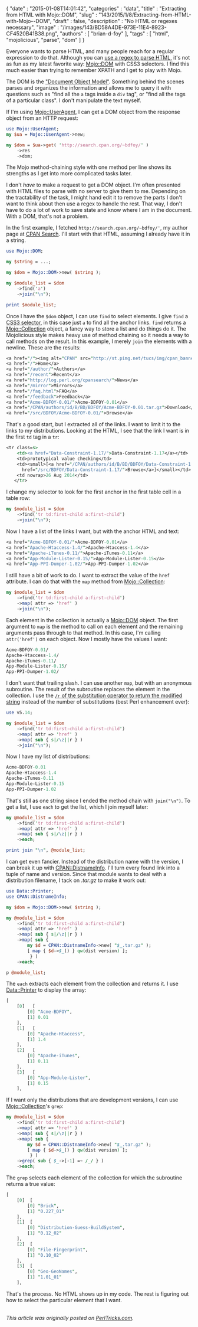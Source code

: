 {
   "date" : "2015-01-08T14:01:42",
   "categories" : "data",
   "title" : "Extracting from HTML with Mojo::DOM",
   "slug" : "143/2015/1/8/Extracting-from-HTML-with-Mojo--DOM",
   "draft" : false,
   "description" : "No HTML or regexes necessary",
   "image" : "/images/143/BD58A4DE-973E-11E4-8923-CF4520B41B38.png",
   "authors" : [
      "brian-d-foy"
   ],
   "tags" : [
      "html",
      "mojolicious",
      "parse",
      "dom"
   ]
}


Everyone wants to parse HTML, and many people reach for a regular expression to do that. Although you can [use a regex to parse HTML](http://stackoverflow.com/a/4234491/2766176), it's not as fun as my latest favorite way: [Mojo::DOM](http://www.metacpan.org/module/Mojo::DOM) with CSS3 selectors. I find this much easier than trying to remember XPATH and I get to play with Mojo.

The DOM is the ["Document Object Model"](http://www.w3.org/DOM/). Something behind the scenes parses and organizes the information and allows me to query it with questions such as "find all the `a` tags inside a `div` tag", or "find all the tags of a particular class". I don't manipulate the text myself.

If I'm using [Mojo::UserAgent](http://mojolicio.us/perldoc/Mojo/UserAgent), I can get a DOM object from the response object from an HTTP request:

```perl
use Mojo::UserAgent;
my $ua = Mojo::UserAgent->new;

my $dom = $ua->get( 'http://search.cpan.org/~bdfoy/' )
    ->res
    ->dom;
```

The Mojo method-chaining style with one method per line shows its strengths as I get into more complicated tasks later.

I don't *have* to make a request to get a DOM object. I'm often presented with HTML files to parse with no server to give them to me. Depending on the tractability of the task, I might hand edit it to remove the parts I don't want to think about then use a regex to handle the rest. That way, I don't have to do a lot of work to save state and know where I am in the document. With a DOM, that's not a problem.

In the first example, I fetched `http://search.cpan.org/~bdfoy/'`, my author page at [CPAN Search](http://search.cpan.org/). I'll start with that HTML, assuming I already have it in a string.

```perl
use Mojo::DOM;

my $string = ...;

my $dom = Mojo::DOM->new( $string );

my $module_list = $dom
    ->find('a')
    ->join("\n");

print $module_list;
```

Once I have the `$dom` object, I can use `find` to select elements. I give `find` a [CSS3 selector](http://mojolicio.us/perldoc/Mojo/DOM/CSS#SELECTORS), in this case just `a` to find all the anchor links. `find` returns a [Mojo::Collection](="http://mojolicio.us/perldoc/Mojo/Collection") object, a fancy way to store a list and do things do it. The Mojolicious style makes heavy use of method chaining so it needs a way to call methods on the result. In this example, I merely `join` the elements with a newline. These are the results:

```perl
<a href="/"><img alt="CPAN" src="http://st.pimg.net/tucs/img/cpan_banner.png"></a>
<a href="/">Home</a>
<a href="/author/">Authors</a>
<a href="/recent">Recent</a>
<a href="http://log.perl.org/cpansearch/">News</a>
<a href="/mirror">Mirrors</a>
<a href="/faq.html">FAQ</a>
<a href="/feedback">Feedback</a>
<a href="Acme-BDFOY-0.01/">Acme-BDFOY-0.01</a>
<a href="/CPAN/authors/id/B/BD/BDFOY/Acme-BDFOY-0.01.tar.gz">Download</a>
<a href="/src/BDFOY/Acme-BDFOY-0.01/">Browse</a>
```

That's a good start, but I extracted all of the links. I want to limit it to the links to my distributions. Looking at the HTML, I see that the link I want is in the first `td` tag in a `tr`:

```perl
<tr class=s>
    <td><a href="Data-Constraint-1.17/">Data-Constraint-1.17</a></td>
    <td>prototypical value checking</td>
    <td><small>[<a href="/CPAN/authors/id/B/BD/BDFOY/Data-Constraint-1.17.tar.gz">Download</a>] [<a
      href="/src/BDFOY/Data-Constraint-1.17/">Browse</a>]</small></td>
    <td nowrap>26 Aug 2014</td>
   </tr>
```

I change my selector to look for the first anchor in the first table cell in a table row:

```perl
my $module_list = $dom
    ->find('tr td:first-child a:first-child')
    ->join("\n");
```

Now I have a list of the links I want, but with the anchor HTML and text:

```perl
<a href="Acme-BDFOY-0.01/">Acme-BDFOY-0.01</a>
<a href="Apache-Htaccess-1.4/">Apache-Htaccess-1.4</a>
<a href="Apache-iTunes-0.11/">Apache-iTunes-0.11</a>
<a href="App-Module-Lister-0.15/">App-Module-Lister-0.15</a>
<a href="App-PPI-Dumper-1.02/">App-PPI-Dumper-1.02</a>
```

I still have a bit of work to do. I want to extract the value of the `href` attribute. I can do that with the `map` method from [Mojo::Collection](http://mojolicio.us/perldoc/Mojo/Collection):

```perl
my $module_list = $dom
    ->find('tr td:first-child a:first-child')
    ->map( attr => 'href' )
    ->join("\n");
```

Each element in the collection is actually a [Mojo::DOM](http://mojolicio.us/perldoc/Mojo/DOM) object. The first argument to `map` is the method to call on each element and the remaining arguments pass through to that method. In this case, I'm calling `attr('href')` on each object. Now I mostly have the values I want:

```perl
Acme-BDFOY-0.01/
Apache-Htaccess-1.4/
Apache-iTunes-0.11/
App-Module-Lister-0.15/
App-PPI-Dumper-1.02/
```

I don't want that trailing slash. I can use another `map`, but with an anonymous subroutine. The result of the subroutine replaces the element in the collection. I use the [`/r` of the substitution operator to return the modified string](http://www.effectiveperlprogramming.com/2010/09/use-the-r-substitution-flag-to-work-on-a-copy/) instead of the number of substitutions (best Perl enhancement ever):

```perl
use v5.14;

my $module_list = $dom
    ->find('tr td:first-child a:first-child')
    ->map( attr => 'href' )
    ->map( sub { s|/\z||r } )
    ->join("\n");
```

Now I have my list of distributions:

```perl
Acme-BDFOY-0.01
Apache-Htaccess-1.4
Apache-iTunes-0.11
App-Module-Lister-0.15
App-PPI-Dumper-1.02
```

That's still as one string since I ended the method chain with `join("\n")`. To get a list, I use `each` to get the list, which I join myself later:

```perl
my @module_list = $dom
    ->find('tr td:first-child a:first-child')
    ->map( attr => 'href' )
    ->map( sub { s|/\z||r } )
    ->each;

print join "\n", @module_list;
```

I can get even fancier. Instead of the distribution name with the version, I can break it up with [CPAN::DistnameInfo](http://www.metacpan.org/module/CPAN::DistnameInfo). I'll turn every found link into a tuple of name and version. Since that module wants to deal with a distribution filename, I tack on *.tar.gz* to make it work out:

```perl
use Data::Printer;
use CPAN::DistnameInfo;

my $dom = Mojo::DOM->new( $string );

my @module_list = $dom
    ->find('tr td:first-child a:first-child')
    ->map( attr => 'href' )
    ->map( sub { s|/\z||r } )
    ->map( sub { 
        my $d = CPAN::DistnameInfo->new( "$_.tar.gz" );
        [ map { $d->$_() } qw(dist version) ];
         } )
    ->each;

p @module_list;
```

The `each` extracts each element from the collection and returns it. I use [Data::Printer](https://metacpan.org/pod/Data::Printer) to display the array:

```perl
[
    [0]   [
        [0] "Acme-BDFOY",
        [1] 0.01
    ],
    [1]   [
        [0] "Apache-Htaccess",
        [1] 1.4
    ],
    [2]   [
        [0] "Apache-iTunes",
        [1] 0.11
    ],
    [3]   [
        [0] "App-Module-Lister",
        [1] 0.15
    ],
```

If I want only the distributions that are development versions, I can use [Mojo::Collection](http://mojolicio.us/perldoc/Mojo/Collection)'s `grep`:

```perl
my @module_list = $dom
    ->find('tr td:first-child a:first-child')
    ->map( attr => 'href' )
    ->map( sub { s|/\z||r } )
    ->map( sub { 
        my $d = CPAN::DistnameInfo->new( "$_.tar.gz" );
        [ map { $d->$_() } qw(dist version) ];
         } )
    ->grep( sub { $_->[-1] =~ /_/ } )
    ->each;
```

The `grep` selects each element of the collection for which the subroutine returns a true value:

```perl
[
    [0]  [
        [0] "Brick",
        [1] "0.227_01"
    ],
    [1]  [
        [0] "Distribution-Guess-BuildSystem",
        [1] "0.12_02"
    ],
    [2]  [
        [0] "File-Fingerprint",
        [1] "0.10_02"
    ],
    [3]  [
        [0] "Geo-GeoNames",
        [1] "1.01_01"
    ],
```

That's the process. No HTML shows up in my code. The rest is figuring out how to select the particular element that I want.

\
*This article was originally posted on [PerlTricks.com](http://perltricks.com).*
